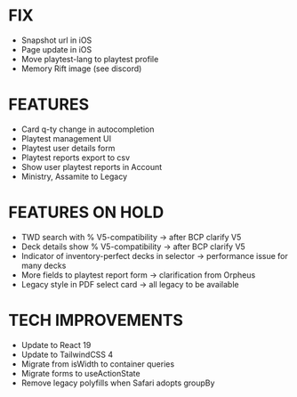 # FIX
- Snapshot url in iOS
- Page update in iOS
- Move playtest-lang to playtest profile
- Memory Rift image (see discord)

# FEATURES
- Card q-ty change in autocompletion
- Playtest management UI
- Playtest user details form
- Playtest reports export to csv
- Show user playtest reports in Account
- Ministry, Assamite to Legacy

# FEATURES ON HOLD
- TWD search with % V5-compatibility -> after BCP clarify V5
- Deck details show % V5-compatibility -> after BCP clarify V5
- Indicator of inventory-perfect decks in selector -> performance issue for many decks
- More fields to playtest report form -> clarification from Orpheus
- Legacy style in PDF select card -> all legacy to be available

# TECH IMPROVEMENTS
- Update to React 19
- Update to TailwindCSS 4
- Migrate from isWidth to container queries
- Migrate forms to useActionState
- Remove legacy polyfills when Safari adopts groupBy
